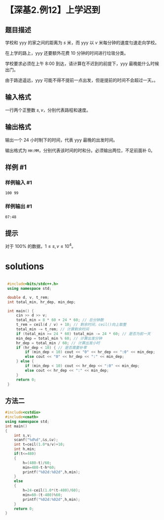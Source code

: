 # 【深基2.例12】上学迟到

## 题目描述

学校和 yyy 的家之间的距离为 $s$ 米，而 yyy 以 $v$ 米每分钟的速度匀速走向学校。

在上学的路上，yyy 还要额外花费 $10$ 分钟的时间进行垃圾分类。

学校要求必须在上午 $\textrm{8:00}$  到达，请计算在不迟到的前提下，yyy 最晚能什么时候出门。

由于路途遥远，yyy 可能不得不提前一点出发，但是提前的时间不会超过一天。。

## 输入格式

一行两个正整数 $s,v$，分别代表路程和速度。

## 输出格式

输出一个 $24$ 小时制下的时间，代表 yyy 最晚的出发时间。

输出格式为 $\texttt{HH:MM}$，分别代表该时间的时和分。必须输出两位，不足前面补 $0$。

## 样例 #1

### 样例输入 #1

```
100 99
```

### 样例输出 #1

```
07:48
```

## 提示

对于 $100\%$ 的数据，$1 \le s,v \le 10^4$。


# solutions
```cpp

 #include<bits/stdc++.h>
 using namespace std;

 double d, v, t_rem;
 int total_min, hr_dep, min_dep;

 int main() {
     cin >> d >> v;
     total_min = 8 * 60 + 24 * 60; // 总分钟数
     t_rem = ceil(d / v) + 10; // 剩余时间，ceil()向上取整
     total_min -= t_rem; // 计算剩余时间
     if (total_min >= 24 * 60) total_min -= 24 * 60; // 是否为前一天
     min_dep = total_min % 60; // 计算出发分钟
     hr_dep = total_min / 60; // 计算出发小时
     if (hr_dep < 10) { // 是否需要补零
         if (min_dep < 10) cout << "0" << hr_dep << ":0" << min_dep;
         else cout << "0" << hr_dep << ":" << min_dep;
     } else {
         if (min_dep < 10) cout << hr_dep << ":0" << min_dep;
         else cout << hr_dep << ":" << min_dep;
     }
     return 0;
 }
```
## 方法二
```cpp
#include<cstdio>
#include<cmath>
using namespace std;
int main()
{
    int s,v;
    scanf("%d%d",&s,&v);
    int t=ceil(1.0*s/v)+10;
    int h,min;
    if(t<=480)
    {
        h=(480-t)/60;
        min=480-t-h*60;
        printf("%02d:%02d",h,min);
    }
    else
    {
        h=24-ceil(1.0*(t-480)/60);
        min=60-(t-480)%60;
        printf("%02d:%02d",h,min);
    }
    return 0;
}
```
